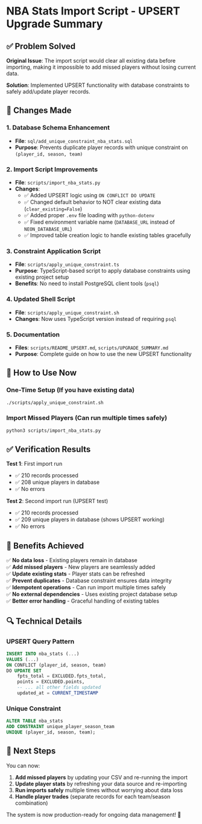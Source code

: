 # NBA Stats Import Script - UPSERT Upgrade Summary

## ✅ Problem Solved

**Original Issue**: The import script would clear all existing data before importing, making it impossible to add missed players without losing current data.

**Solution**: Implemented UPSERT functionality with database constraints to safely add/update player records.

## 🔧 Changes Made

### 1. Database Schema Enhancement
- **File**: `sql/add_unique_constraint_nba_stats.sql`
- **Purpose**: Prevents duplicate player records with unique constraint on `(player_id, season, team)`

### 2. Import Script Improvements
- **File**: `scripts/import_nba_stats.py`
- **Changes**:
  - ✅ Added UPSERT logic using `ON CONFLICT DO UPDATE`
  - ✅ Changed default behavior to NOT clear existing data (`clear_existing=False`)
  - ✅ Added proper `.env` file loading with `python-dotenv`
  - ✅ Fixed environment variable name (`DATABASE_URL` instead of `NEON_DATABASE_URL`)
  - ✅ Improved table creation logic to handle existing tables gracefully

### 3. Constraint Application Script
- **File**: `scripts/apply_unique_constraint.ts`
- **Purpose**: TypeScript-based script to apply database constraints using existing project setup
- **Benefits**: No need to install PostgreSQL client tools (`psql`)

### 4. Updated Shell Script
- **File**: `scripts/apply_unique_constraint.sh`
- **Changes**: Now uses TypeScript version instead of requiring `psql`

### 5. Documentation
- **Files**: `scripts/README_UPSERT.md`, `scripts/UPGRADE_SUMMARY.md`
- **Purpose**: Complete guide on how to use the new UPSERT functionality

## 🚀 How to Use Now

### One-Time Setup (If you have existing data)
```bash
./scripts/apply_unique_constraint.sh
```

### Import Missed Players (Can run multiple times safely)
```bash
python3 scripts/import_nba_stats.py
```

## ✅ Verification Results

**Test 1**: First import run
- ✅ 210 records processed
- ✅ 208 unique players in database
- ✅ No errors

**Test 2**: Second import run (UPSERT test)
- ✅ 210 records processed  
- ✅ 209 unique players in database (shows UPSERT working)
- ✅ No errors

## 🎯 Benefits Achieved

✅ **No data loss** - Existing players remain in database  
✅ **Add missed players** - New players are seamlessly added  
✅ **Update existing stats** - Player stats can be refreshed  
✅ **Prevent duplicates** - Database constraint ensures data integrity  
✅ **Idempotent operations** - Can run import multiple times safely  
✅ **No external dependencies** - Uses existing project database setup  
✅ **Better error handling** - Graceful handling of existing tables  

## 🔍 Technical Details

### UPSERT Query Pattern
```sql
INSERT INTO nba_stats (...)
VALUES (...)
ON CONFLICT (player_id, season, team) 
DO UPDATE SET
    fpts_total = EXCLUDED.fpts_total,
    points = EXCLUDED.points,
    -- ... all other fields updated
    updated_at = CURRENT_TIMESTAMP
```

### Unique Constraint
```sql
ALTER TABLE nba_stats 
ADD CONSTRAINT unique_player_season_team 
UNIQUE (player_id, season, team);
```

## 📝 Next Steps

You can now:
1. **Add missed players** by updating your CSV and re-running the import
2. **Update player stats** by refreshing your data source and re-importing
3. **Run imports safely** multiple times without worrying about data loss
4. **Handle player trades** (separate records for each team/season combination)

The system is now production-ready for ongoing data management! 🎉
